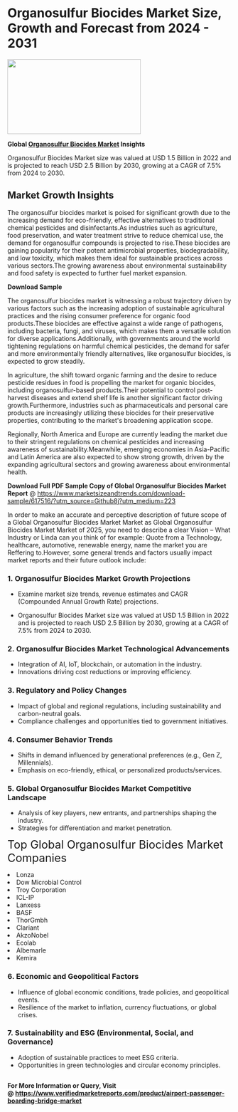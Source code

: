 <H1>Organosulfur Biocides Market Size, Growth and Forecast from 2024 - 2031</H1><img class="aligncenter size-medium wp-image-584254" src="https://thirdeyenews.in/wp-content/uploads/2024/09/Global-Market-Research-300x168.jpeg" alt="" width="300" height="168" /><p><strong>Global&nbsp;<a href="https://www.marketsizeandtrends.com/download-sample/617516/?utm_source=Github8j?utm_medium=223">Organosulfur Biocides Market</a> Insights</strong></p><p>Organosulfur Biocides Market size was valued at USD 1.5 Billion in 2022 and is projected to reach USD 2.5 Billion by 2030, growing at a CAGR of 7.5% from 2024 to 2030.</p><p><h2>Market Growth Insights</h2> <p>The organosulfur biocides market is poised for significant growth due to the increasing demand for eco-friendly, effective alternatives to traditional chemical pesticides and disinfectants.As industries such as agriculture, food preservation, and water treatment strive to reduce chemical use, the demand for organosulfur compounds is projected to rise.These biocides are gaining popularity for their potent antimicrobial properties, biodegradability, and low toxicity, which makes them ideal for sustainable practices across various sectors.The growing awareness about environmental sustainability and food safety is expected to further fuel market expansion.</p> <p><strong>Download Sample</strong></p> <p>The organosulfur biocides market is witnessing a robust trajectory driven by various factors such as the increasing adoption of sustainable agricultural practices and the rising consumer preference for organic food products.These biocides are effective against a wide range of pathogens, including bacteria, fungi, and viruses, which makes them a versatile solution for diverse applications.Additionally, with governments around the world tightening regulations on harmful chemical pesticides, the demand for safer and more environmentally friendly alternatives, like organosulfur biocides, is expected to grow steadily.</p> <p>In agriculture, the shift toward organic farming and the desire to reduce pesticide residues in food is propelling the market for organic biocides, including organosulfur-based products.Their potential to control post-harvest diseases and extend shelf life is another significant factor driving growth.Furthermore, industries such as pharmaceuticals and personal care products are increasingly utilizing these biocides for their preservative properties, contributing to the market's broadening application scope.</p> <p>Regionally, North America and Europe are currently leading the market due to their stringent regulations on chemical pesticides and increasing awareness of sustainability.Meanwhile, emerging economies in Asia-Pacific and Latin America are also expected to show strong growth, driven by the expanding agricultural sectors and growing awareness about environmental health.</p> <p><span class=""><strong>Download Full PDF Sample Copy of Global Organosulfur Biocides Market Report</strong> @ <a href="https://www.marketsizeandtrends.com/download-sample/617516/?utm_source=Github8j?utm_medium=223" target="_blank">https://www.marketsizeandtrends.com/download-sample/617516/?utm_source=Github8j?utm_medium=223</a></span></p><p>In order to make an accurate and perceptive description of future scope of a Global&nbsp;Organosulfur Biocides Market Market as Global&nbsp;Organosulfur Biocides Market Market of 2025, you need to describe a clear Vision &ndash; What Industry or Linda can you think of for example: Quote from a Technology, healthcare, automotive, renewable energy, name the market you are Reffering to.However, some general trends and factors usually impact market reports and their future outlook include:</p><h3>1.&nbsp;<strong>Organosulfur Biocides Market Growth Projections</strong></h3><ul><li>Examine market size trends, revenue estimates and CAGR (Compounded Annual Growth Rate) projections.</li><li><p>Organosulfur Biocides Market size was valued at USD 1.5 Billion in 2022 and is projected to reach USD 2.5 Billion by 2030, growing at a CAGR of 7.5% from 2024 to 2030.</p></li></ul><h3>2.&nbsp;<strong>Organosulfur Biocides Market Technological Advancements</strong></h3><ul><li>Integration of AI, IoT, blockchain, or automation in the industry.</li><li>Innovations driving cost reductions or improving efficiency.</li></ul><h3>3.&nbsp;<strong>Regulatory and Policy Changes</strong></h3><ul><li>Impact of global and regional regulations, including sustainability and carbon-neutral goals.</li><li>Compliance challenges and opportunities tied to government initiatives.</li></ul><h3>4.&nbsp;<strong>Consumer Behavior Trends</strong></h3><ul><li>Shifts in demand influenced by generational preferences (e.g., Gen Z, Millennials).</li><li>Emphasis on eco-friendly, ethical, or personalized products/services.</li></ul><h3>5.&nbsp;<strong>Global Organosulfur Biocides Market Competitive Landscape</strong></h3><ul><li>Analysis of key players, new entrants, and partnerships shaping the industry.</li><li>Strategies for differentiation and market penetration.</li></ul><p data-pm-slice="1 1 []"><span style="color: inherit; font-family: inherit; font-size: 25px;">Top Global Organosulfur Biocides Market Companies</span></p><div class="" data-test-id=""><p><li>Lonza</li><li> Dow Microbial Control</li><li> Troy Corporation</li><li> ICL-IP</li><li> Lanxess</li><li> BASF</li><li> ThorGmbh</li><li> Clariant</li><li> AkzoNobel</li><li> Ecolab</li><li> Albemarle</li><li> Kemira</li></p></div><h3>6.&nbsp;<strong>Economic and Geopolitical Factors</strong></h3><ul><li>Influence of global economic conditions, trade policies, and geopolitical events.</li><li>Resilience of the market to inflation, currency fluctuations, or global crises.</li></ul><h3>7.&nbsp;<strong>Sustainability and ESG (Environmental, Social, and Governance)</strong></h3><ul><li>Adoption of sustainable practices to meet ESG criteria.</li><li>Opportunities in green technologies and circular economy principles.</li></ul><h2><strong style="font-size: 14px;">For More Information or Query, Visit @&nbsp;</strong><a style="background-color: #ffffff; font-size: 14px;" href="https://www.marketsizeandtrends.com/report/organosulfur-biocides-market/" target="_blank">https://www.verifiedmarketreports.com/product/airport-passenger-boarding-bridge-market</a></h2>